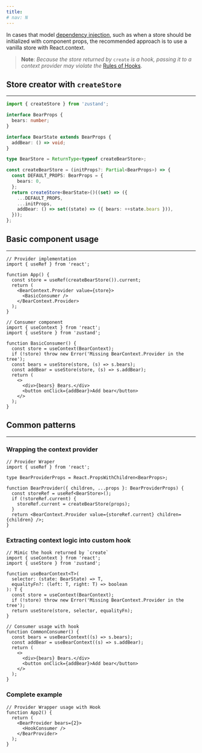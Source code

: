 ```yaml
---
title:
# nav: N
---
```


<!-- In cases where React.context is required for dependency injection, or when a store should be initialized from component props, the recommended approach is to use a vanilla store. -->

In cases that model [dependency injection](), such as when a store should be initialized with component props, the recommended approach is to use a vanilla store with React.context.

> **Note**: *Because the store returned by* `create` *is a hook, passing it to a context provider may violate the* [Rules of Hooks](https://reactjs.org/docs/hooks-rules.html).


## Store creator with `createStore`
---
```ts
import { createStore } from 'zustand';

interface BearProps {
  bears: number;
}

interface BearState extends BearProps {
  addBear: () => void;
}

type BearStore = ReturnType<typeof createBearStore>;

const createBearStore = (initProps?: Partial<BearProps>) => {
  const DEFAULT_PROPS: BearProps = {
    bears: 0,
  };
  return createStore<BearState>()((set) => ({
    ...DEFAULT_PROPS,
    ...initProps,
    addBear: () => set((state) => ({ bears: ++state.bears })),
  }));
};
```

## Basic component usage
---
```tsx
// Provider implementation
import { useRef } from 'react';

function App() {
  const store = useRef(createBearStore()).current;
  return (
    <BearContext.Provider value={store}>
      <BasicConsumer />
    </BearContext.Provider>
  );
}
```
```tsx
// Consumer component
import { useContext } from 'react';
import { useStore } from 'zustand';

function BasicConsumer() {
  const store = useContext(BearContext);
  if (!store) throw new Error('Missing BearContext.Provider in the tree');
  const bears = useStore(store, (s) => s.bears);
  const addBear = useStore(store, (s) => s.addBear);
  return (
    <>
      <div>{bears} Bears.</div>
      <button onClick={addBear}>Add bear</button>
    </>
  );
}
```

## Common patterns
---
### Wrapping the context provider
```tsx
// Provider Wraper
import { useRef } from 'react';

type BearProviderProps = React.PropsWithChildren<BearProps>;

function BearProvider({ children, ...props }: BearProviderProps) {
  const storeRef = useRef<BearStore>();
  if (!storeRef.current) {
    storeRef.current = createBearStore(props);
  }
  return <BearContext.Provider value={storeRef.current} children={children} />;
}
```
### Extracting context logic into custom hook
```tsx
// Mimic the hook returned by `create`
import { useContext } from 'react';
import { useStore } from 'zustand';

function useBearContext<T>(
  selector: (state: BearState) => T,
  equalityFn?: (left: T, right: T) => boolean
): T {
  const store = useContext(BearContext);
  if (!store) throw new Error('Missing BearContext.Provider in the tree');
  return useStore(store, selector, equalityFn);
}
```
```tsx
// Consumer usage with hook
function CommonConsumer() {
  const bears = useBearContext((s) => s.bears);
  const addBear = useBearContext((s) => s.addBear);
  return (
    <>
      <div>{bears} Bears.</div>
      <button onClick={addBear}>Add bear</button>
    </>
  );
}
```
### Complete example
```tsx
// Provider Wrapper usage with Hook
function App2() {
  return (
    <BearProvider bears={2}>
      <HookConsumer />
    </BearProvider>
  );
}
```